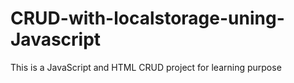 # CRUD-with-localstorage-uning-Javascript
This is a JavaScript and HTML CRUD project for learning purpose
